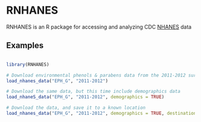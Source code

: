 # RNHANES
RNHANES is an R package for accessing and analyzing CDC [NHANES](http://www.cdc.gov/nchs/nhanes.htm) data

## Examples

```R

library(RNHANES)

# Download environmental phenols & parabens data from the 2011-2012 survey cycle
load_nhanes_data("EPH_G", "2011-2012")

# Download the same data, but this time include demographics data
load_nhaneS_data("EPH_G", "2011-2012", demographics = TRUE)

# Download the data, and save it to a known location
load_nhanes_data("EPH_G", "2011-2012", demographics = TRUE, destination = "./NHANES_Data")
```
